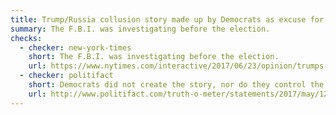 ```yaml
---
title: Trump/Russia collusion story made up by Democrats as excuse for losing 2016 election
summary: The F.B.I. was investigating before the election.
checks:
  - checker: new-york-times
    short: The F.B.I. was investigating before the election.
    url: https://www.nytimes.com/interactive/2017/06/23/opinion/trumps-lies.html
  - checker: politifact
    short: Democrats did not create the story, nor do they control the agenda of the House and Senate committees which are conducting their own investigations.
    url: http://www.politifact.com/truth-o-meter/statements/2017/may/12/donald-trump/trump-calls-trump-russia-story-made-/
---
```

